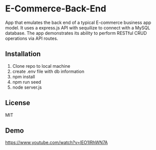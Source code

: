 # E-Commerce-Back-End
App that emulates the back end of a typical E-commerce business app model.
It uses a express.js API with sequilize to connect with a MySQL database.
The app demonstrates its ability to perform RESTful CRUD operations via API routes.

## Installation
1. Clone repo to local machine
2. create .env file with db information
3. npm install
4. npm run seed
5. node server.js

## License
MIT

## Demo

https://www.youtube.com/watch?v=lEO1lRhWN7A
